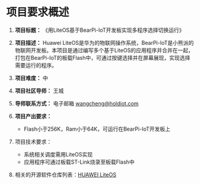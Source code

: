 # 项目要求概述

1. **项目标题：** 《用LiteOS基于BearPi-IoT开发板实现多程序选择切换运行》

2. **项目描述：** Huawei LiteOS是华为的物联网操作系统，BearPi-IoT是小熊派的物联网开发板。本项目是通过编写多个基于LiteOS的应用程序并合并在一起，打包在BearPi-IoT的板载Flash中，可通过按键选择并在屏幕展现，实现选择需要运行的程序。

3. **项目难度：** 中

4. **项目社区导师：** 王城

5. **导师联系方式：** 电子邮箱 wangcheng@holdiot.com

6. **项目产出要求：**
   - Flash小于256K，Ram小于64K，可运行在BearPi-IoT开发板上

7. 项目技术要求：
   - 系统相关调度需用LiteOS实现
   - 应用程序可通过板载ST-Link烧录至板载Flash中

8. 相关的开源软件仓库列表：[HUAWEI LiteOS](https://gitee.com/LiteOS/LiteOS)
